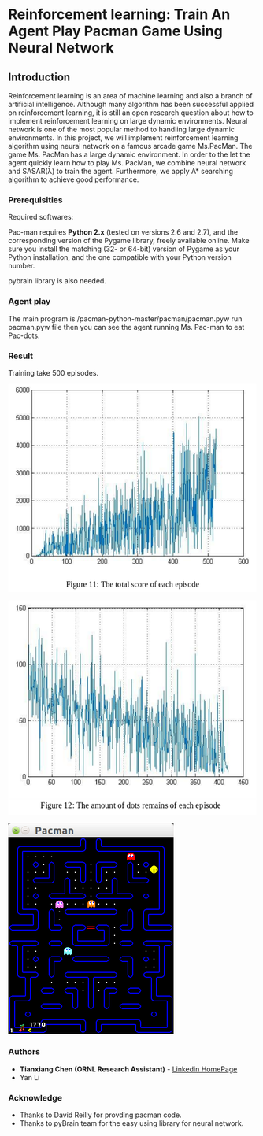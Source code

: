 # Reinforcement learning: Train An Agent Play Pacman Game Using Neural Network

## Introduction

Reinforcement learning is an area of machine learning and also a branch of artificial intelligence. 
Although many algorithm has been successful applied on reinforcement learning, it is still an open research question about how  to implement reinforcement learning on large dynamic environments. Neural network is one of the most popular method to handling  large dynamic environments. In this project, we will implement reinforcement learning  algorithm using neural network on a famous arcade game Ms.PacMan. The game Ms. PacMan has a large dynamic environment. In order to the let the agent quickly learn how to play Ms. PacMan, we combine neural network and SASAR(λ) to train the agent. Furthermore, we apply A* searching algorithm to achieve good performance.

### Prerequisities

Required softwares:

Pac-man requires **Python 2.x** (tested on versions 2.6 and 2.7), and the
corresponding version of the Pygame library, freely available online. Make sure
you install the matching (32- or 64-bit) version of Pygame as your Python
installation, and the one compatible with your Python version number. 

pybrain library is also needed.

### Agent play

The main program is /pacman-python-master/pacman/pacman.pyw
run pacman.pyw file then you can see the agent running Ms. Pac-man to eat Pac-dots.

### Result

Training take 500 episodes. 

![alt tag](https://github.com/tianxiangchen2015/Reinforcement-learning-train-agent-play-pacman/blob/master/pics/Screenshot%20from%202016-11-04%2019-46-04.png)

![alt tag](https://github.com/tianxiangchen2015/Reinforcement-learning-train-agent-play-pacman/blob/master/pics/Screenshot%20from%202016-11-04%2019-46-26.png)

![alt tag](https://github.com/tianxiangchen2015/Reinforcement-learning-train-agent-play-pacman/blob/master/pics/afdsf.png)

### Authors

* **Tianxiang Chen (ORNL Research Assistant)** - [Linkedin HomePage](https://www.linkedin.com/in/tianxiang-chen-946543114?trk=nav_responsive_tab_profile)
* Yan Li

### Acknowledge

* Thanks to David Reilly for provding pacman code.
* Thanks to pyBrain team for the easy using library for neural network.
